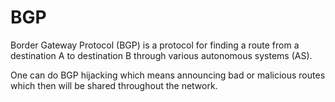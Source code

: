 # BGP

Border Gateway Protocol (BGP) is a protocol for finding a route from a
destination A to destination B through various autonomous systems (AS).

One can do BGP hijacking which means announcing bad or malicious routes which
then will be shared throughout the network.
